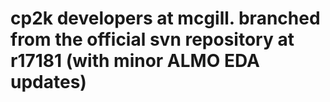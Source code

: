 # cp2k developers at mcgill. branched from the official svn repository at r17181 (with minor ALMO EDA updates)
